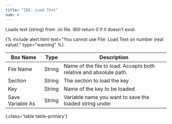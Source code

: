 ```yaml
---
title: "INI: Load Text"
num: 4
---
```


Loads text (string) from .ini file. Will return 0 if it doesn't exist.

{% include alert.html text="You cannot use File: Load Text on number (real value)." type="warning" %} 

| Box Name | Type | Description | 
|-------|--------|--------
|File Name|	String	|Name of the file to load. Accepts both relative and absolute path.
|Section|	String|	The section to load the key
|Key	|String	|Name of the key to be loaded
|Save Variable As|	String|	Variable name you want to save the loaded string under
{:class='table table-primary'}









